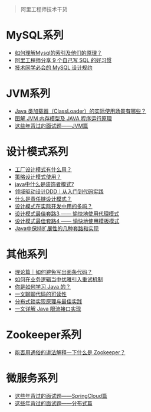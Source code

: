 <font face="幼圆">

> 阿里工程师技术干货

</font>

# MySQL系列

  - [如何理解Mysql的索引及他们的原理？](https://www.zhihu.com/question/26113830/answer/2274019227)
  - [阿里工程师分享 9 个自己写 SQL 的好习惯](https://www.zhihu.com/question/29619558/answer/1920919756)
  - [技术同学必会的 MySQL 设计规约](https://mp.weixin.qq.com/s/XC8e5iuQtfsrEOERffEZ-Q)

# JVM系列

  - [Java 类加载器（ClassLoader）的实际使用场景有哪些？](https://www.zhihu.com/question/46719811/answer/1739289578)
  - [图解 JVM 内存模型及 JAVA 程序运行原理](https://zhuanlan.zhihu.com/p/631232458)
  - [这些年背过的面试题——JVM篇](https://mp.weixin.qq.com/s/fg2Dy0Dbhcrn5QaNydp1WQ)

# 设计模式系列

  - [工厂设计模式有什么用？](https://www.zhihu.com/question/24843188/answer/2690577309)
  - [策略设计模式使用？](https://www.zhihu.com/question/31162942/answer/2723018963)
  - [java中什么是装饰者模式?](https://www.zhihu.com/question/32007641/answer/2750755082)
  - [领域驱动设计DDD｜从入门到代码实践](https://zhuanlan.zhihu.com/p/633633788)
  - [什么是责任链设计模式？](https://www.zhihu.com/question/37027335/answer/2880644814)
  - [设计模式在实际开发中用的多吗？](https://www.zhihu.com/question/29477933/answer/3061179965)
  - [设计模式最佳套路3 —— 愉快地使用代理模式](https://zhuanlan.zhihu.com/p/381795745)
  - [设计模式最佳套路4 —— 愉快地使用模板模式](https://zhuanlan.zhihu.com/p/387233001)
  - [Java中保持扩展性的几种套路和实现](https://mp.weixin.qq.com/s/F42LqQncMDLQH-WWmZ28fA)

# 其他系列

  - [理论篇｜如何避免写出面条代码？](https://zhuanlan.zhihu.com/p/629830000)
  - [如何在业务逻辑当中优雅引入重试机制](https://zhuanlan.zhihu.com/p/349017775)
  - [你是如何学习 Java 的？](https://www.zhihu.com/question/265634331/answer/2360227934)
  - [一文聊聊代码的可读性](https://mp.weixin.qq.com/s/Ou-fgkOLnTKtosLSJWBf8w)
  - [分布式锁实现原理与最佳实践](https://mp.weixin.qq.com/s/JzCHpIOiFVmBoAko58ZuGw)
  - [一文详解 Java 限流接口实现](https://mp.weixin.qq.com/s/A5VYjstIDeVvizNK2HkrTQ)

# Zookeeper系列

  - [能否用通俗的讲法解释一下什么是 Zookeeper？](https://www.zhihu.com/question/65852003/answer/2172164880)

# 微服务系列

  - [这些年背过的面试题——SpringCloud篇](https://mp.weixin.qq.com/s/KetCuZNb9jR0HSY7Jqh0NA)
  - [这些年背过的面试题——分布式篇](https://mp.weixin.qq.com/s/jVKgmbvha6Q-iNxvVzg3nw)